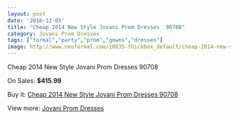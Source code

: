 ```yaml
---
layout: post
date: '2016-12-05'
title: "Cheap 2014 New Style Jovani Prom Dresses  90708"
category: Jovani Prom Dresses
tags: ["formal","party","prom","gowns","dresses"]
image: http://www.neoformal.com/10835-thickbox_default/cheap-2014-new-style-jovani-prom-dresses-90708.jpg
---
```

Cheap 2014 New Style Jovani Prom Dresses  90708

On Sales: **$415.99**
<a href="https://www.neoformal.com/en/jovani-prom-dresses-2014/3832-cheap-2014-new-style-jovani-prom-dresses-90708.html"><amp-img layout="responsive" width="600" height="600" src="//www.neoformal.com/10835-thickbox_default/cheap-2014-new-style-jovani-prom-dresses-90708.jpg" alt="Cheap 2014 New Style Jovani Prom Dresses  90708 0" /></a>
<a href="https://www.neoformal.com/en/jovani-prom-dresses-2014/3832-cheap-2014-new-style-jovani-prom-dresses-90708.html"><amp-img layout="responsive" width="600" height="600" src="//www.neoformal.com/10836-thickbox_default/cheap-2014-new-style-jovani-prom-dresses-90708.jpg" alt="Cheap 2014 New Style Jovani Prom Dresses  90708 1" /></a>

Buy it: [Cheap 2014 New Style Jovani Prom Dresses  90708](https://www.neoformal.com/en/jovani-prom-dresses-2014/3832-cheap-2014-new-style-jovani-prom-dresses-90708.html "Cheap 2014 New Style Jovani Prom Dresses  90708")

View more: [Jovani Prom Dresses](https://www.neoformal.com/en/53-jovani-prom-dresses-2014 "Jovani Prom Dresses")